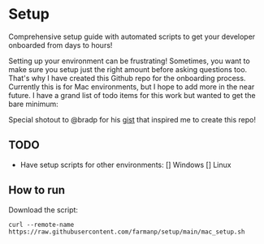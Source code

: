 # Setup

Comprehensive setup guide with automated scripts to get your developer onboarded from days to hours!

Setting up your environment can be frustrating! Sometimes, you want to make sure you setup just the right amount before asking questions too. That's why I have created this Github repo for the onboarding process. Currently this is for Mac environments, but I hope to add more in the near future. I have a grand list of todo items for this work but wanted to get the bare minimum: 

Special shotout to @bradp for his [gist](https://gist.github.com/bradp/bea76b16d3325f5c47d4) that inspired me to create this repo! 


## TODO 
- Have setup scripts for other environments: 
  [] Windows
  [] Linux   

## How to run 

Download the script: 

```
curl --remote-name https://raw.githubusercontent.com/farmanp/setup/main/mac_setup.sh
```
